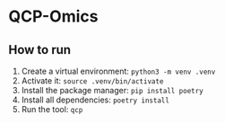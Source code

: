 # QCP-Omics

## How to run

1. Create a virtual environment: `python3 -m venv .venv`
2. Activate it: `source .venv/bin/activate`
3. Install the package manager: `pip install poetry`
4. Install all dependencies: `poetry install`
5. Run the tool: `qcp`
